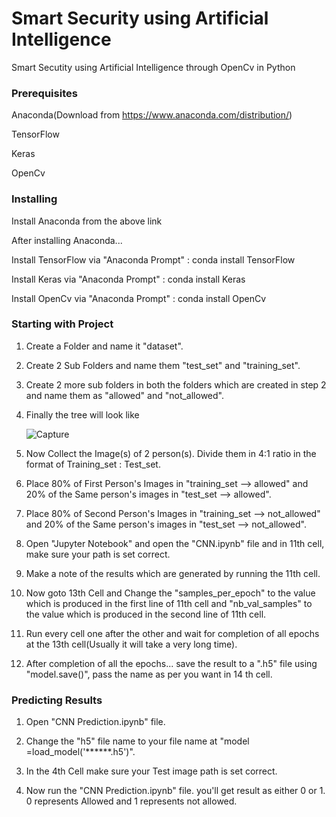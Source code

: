 # Smart Security using Artificial Intelligence

Smart Secutity using Artificial Intelligence through OpenCv in Python

### Prerequisites

Anaconda(Download from https://www.anaconda.com/distribution/)

TensorFlow

Keras

OpenCv

### Installing

Install Anaconda from the above link

After installing Anaconda...

Install TensorFlow via "Anaconda Prompt" : conda install TensorFlow

Install Keras via "Anaconda Prompt" : conda install Keras

Install OpenCv via "Anaconda Prompt" : conda install OpenCv

### Starting with Project

1. Create a Folder and name it "dataset".

2. Create 2 Sub Folders and name them "test_set" and "training_set".

3. Create 2 more sub folders in both the folders which are created in step 2 and name them as "allowed" and "not_allowed".

4. Finally the tree will look like 

      ![Capture](https://user-images.githubusercontent.com/32983705/59824449-bd0d2c00-934e-11e9-87a6-a61640105cbd.PNG) 
  
5. Now Collect the Image(s) of 2 person(s). Divide them in 4:1 ratio in the format of Training_set : Test_set.

6. Place 80% of First Person's Images in "training_set --> allowed" and 20% of the Same person's images in "test_set --> allowed".

7. Place 80% of Second Person's Images in "training_set --> not_allowed" and 20% of the Same person's images in "test_set --> not_allowed".

8. Open "Jupyter Notebook" and open the "CNN.ipynb" file and in 11th cell, make sure your path is set correct.

9. Make a note of the results which are generated by running the 11th cell.

10. Now goto 13th Cell and Change the "samples_per_epoch" to the value which is produced in the first line of 11th cell and "nb_val_samples" to the value which is produced in the second line of 11th cell.

11. Run every cell one after the other and wait for completion of all epochs at the 13th cell(Usually it will take a very long time).

12. After completion of all the epochs... save the result to a ".h5" file using "model.save()", pass the name as per you want in 14 th cell.

### Predicting Results

1. Open "CNN Prediction.ipynb" file.

2. Change the "h5" file name to your file name at "model =load_model('******.h5')".

3. In the 4th Cell make sure your Test image path is set correct.

4. Now run the "CNN Prediction.ipynb" file. you'll get result as either 0 or 1. 0 represents Allowed and 1 represents not allowed.
